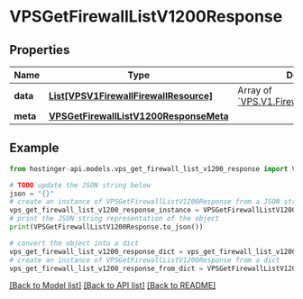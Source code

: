 # VPSGetFirewallListV1200Response


## Properties

Name | Type | Description | Notes
------------ | ------------- | ------------- | -------------
**data** | [**List[VPSV1FirewallFirewallResource]**](VPSV1FirewallFirewallResource.md) | Array of [&#x60;VPS.V1.Firewall.FirewallResource&#x60;](#model/vpsv1firewallfirewallresource) | [optional] 
**meta** | [**VPSGetFirewallListV1200ResponseMeta**](VPSGetFirewallListV1200ResponseMeta.md) |  | [optional] 

## Example

```python
from hostinger-api.models.vps_get_firewall_list_v1200_response import VPSGetFirewallListV1200Response

# TODO update the JSON string below
json = "{}"
# create an instance of VPSGetFirewallListV1200Response from a JSON string
vps_get_firewall_list_v1200_response_instance = VPSGetFirewallListV1200Response.from_json(json)
# print the JSON string representation of the object
print(VPSGetFirewallListV1200Response.to_json())

# convert the object into a dict
vps_get_firewall_list_v1200_response_dict = vps_get_firewall_list_v1200_response_instance.to_dict()
# create an instance of VPSGetFirewallListV1200Response from a dict
vps_get_firewall_list_v1200_response_from_dict = VPSGetFirewallListV1200Response.from_dict(vps_get_firewall_list_v1200_response_dict)
```
[[Back to Model list]](../README.md#documentation-for-models) [[Back to API list]](../README.md#documentation-for-api-endpoints) [[Back to README]](../README.md)


